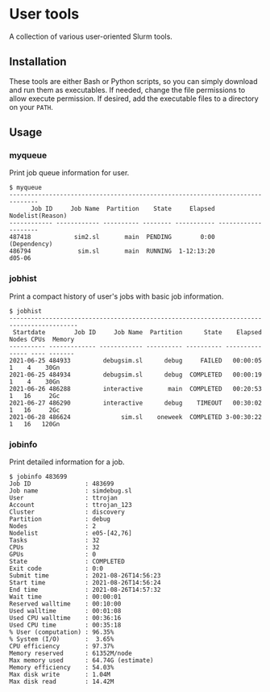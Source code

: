 # User tools

A collection of various user-oriented Slurm tools.

## Installation

These tools are either Bash or Python scripts, so you can simply download and run them as executables. If needed, change the file permissions to allow execute permission. If desired, add the executable files to a directory on your `PATH`.

## Usage

### myqueue

Print job queue information for user.

```
$ myqueue
------------------------------------------------------------------------------
      Job ID     Job Name  Partition    State     Elapsed     Nodelist(Reason)
------------ ------------ ---------- -------- ----------- --------------------
487418            sim2.sl       main  PENDING        0:00         (Dependency)
486794             sim.sl       main  RUNNING  1-12:13:20               d05-06
```

### jobhist

Print a compact history of user's jobs with basic job information.

```
$ jobhist
-----------------------------------------------------------------------------------------
 Startdate        Job ID     Job Name  Partition      State    Elapsed Nodes CPUs  Memory
---------- ------------- ------------ ---------- ---------- ---------- ----- ---- -------
2021-06-25 484933         debugsim.sl      debug     FAILED   00:00:05     1    4    30Gn
2021-06-25 484934         debugsim.sl      debug  COMPLETED   00:00:19     1    4    30Gn
2021-06-26 486288         interactive       main  COMPLETED   00:20:53     1   16     2Gc
2021-06-27 486290         interactive      debug    TIMEOUT   00:30:02     1   16     2Gc
2021-06-28 486624              sim.sl    oneweek  COMPLETED 3-00:30:22     1   16   120Gn
```

### jobinfo

Print detailed information for a job.

```
$ jobinfo 483699
Job ID               : 483699
Job name             : simdebug.sl
User                 : ttrojan
Account              : ttrojan_123
Cluster              : discovery
Partition            : debug
Nodes                : 2
Nodelist             : e05-[42,76]
Tasks                : 32
CPUs                 : 32
GPUs                 : 0
State                : COMPLETED
Exit code            : 0:0
Submit time          : 2021-08-26T14:56:23
Start time           : 2021-08-26T14:56:24
End time             : 2021-08-26T14:57:32
Wait time            : 00:00:01
Reserved walltime    : 00:10:00
Used walltime        : 00:01:08
Used CPU walltime    : 00:36:16
Used CPU time        : 00:35:18
% User (computation) : 96.35%
% System (I/O)       :  3.65%
CPU efficiency       : 97.37%
Memory reserved      : 61352M/node
Max memory used      : 64.74G (estimate)
Memory efficiency    : 54.03%
Max disk write       : 1.04M
Max disk read        : 14.42M
```
